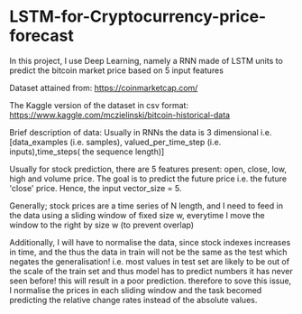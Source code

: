 # LSTM-for-Cryptocurrency-price-forecast
In this project, I use Deep Learning, namely a RNN made of LSTM units to predict the bitcoin market price based on 5 input features

Dataset attained from: https://coinmarketcap.com/

The Kaggle version of the dataset in csv format: https://www.kaggle.com/mczielinski/bitcoin-historical-data

Brief description of data:
Usually in RNNs the data is 3 dimensional i.e. [data_examples (i.e. samples), valued_per_time_step (i.e. inputs),time_steps( the sequence length)]

Usually for stock prediction, there are 5 features present: open, close, low, high and volume price. The goal is to predict the future price i.e. the future 'close' price. Hence, the input vector_size = 5.

Generally; stock prices are a time series of N length, and I need to feed in the data using a sliding window of fixed size w, everytime I move the window to the right by size w (to prevent overlap)

Additionally, I will have to normalise the data, since stock indexes increases in time, and the thus the data in train will not be the same as the test which negates the generalisation! 
i.e. most values in test set are likely to be out of the scale of the train set and thus model has to predict numbers it has never seen before! 
this will result in a poor prediction. 
therefore to sove this issue, I normalise the prices in each sliding window and the task becomed predicting the relative change rates instead of the absolute values.
